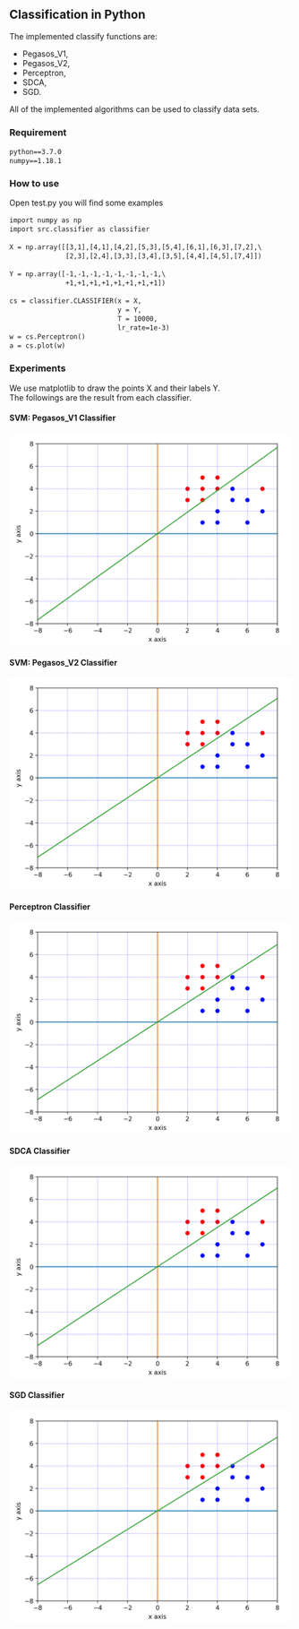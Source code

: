 ## Classification in Python
The implemented classify functions are:
* Pegasos_V1,
* Pegasos_V2,
* Perceptron,
* SDCA,
* SGD.

All of the implemented algorithms can be used to classify data sets.  

### Requirement
```
python==3.7.0
numpy==1.18.1
```
### How to use

Open test.py you will find some examples

```
import numpy as np
import src.classifier as classifier

X = np.array([[3,1],[4,1],[4,2],[5,3],[5,4],[6,1],[6,3],[7,2],\
              [2,3],[2,4],[3,3],[3,4],[3,5],[4,4],[4,5],[7,4]])

Y = np.array([-1,-1,-1,-1,-1,-1,-1,-1,\
              +1,+1,+1,+1,+1,+1,+1,+1])

cs = classifier.CLASSIFIER(x = X,
                           y = Y,
                           T = 10000,
                           lr_rate=1e-3)
w = cs.Perceptron()
a = cs.plot(w)
```

### Experiments
We use matplotlib to draw the points X and their labels Y.  
The followings are the result from each classifier.  

#### SVM: Pegasos_V1 Classifier
![Pegasos_V1](./images/pegasos_v1.png)

#### SVM: Pegasos_V2 Classifier
![Pegasos_V2](./images/pegasos_v2.png)

#### Perceptron Classifier
![Perceptron](./images/perceptron.png)

#### SDCA Classifier
![SDCA](./images/sdca.png)

#### SGD Classifier
![SGD](./images/sgd.png)
